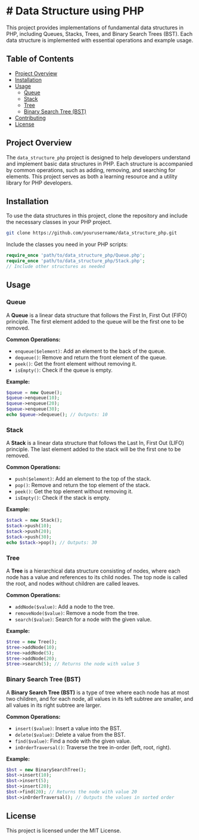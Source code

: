 # # Data Structure using PHP

This project provides implementations of fundamental data structures in PHP, including Queues, Stacks, Trees, and Binary Search Trees (BST). Each data structure is implemented with essential operations and example usage.

## Table of Contents

- [Project Overview](#project-overview)
- [Installation](#installation)
- [Usage](#usage)
  - [Queue](#queue)
  - [Stack](#stack)
  - [Tree](#tree)
  - [Binary Search Tree (BST)](#binary-search-tree-bst)
- [Contributing](#contributing)
- [License](#license)

## Project Overview

The `data_structure_php` project is designed to help developers understand and implement basic data structures in PHP. Each structure is accompanied by common operations, such as adding, removing, and searching for elements. This project serves as both a learning resource and a utility library for PHP developers.

## Installation

To use the data structures in this project, clone the repository and include the necessary classes in your PHP project.

```bash
git clone https://github.com/yourusername/data_structure_php.git
```

Include the classes you need in your PHP scripts:

```php
require_once 'path/to/data_structure_php/Queue.php';
require_once 'path/to/data_structure_php/Stack.php';
// Include other structures as needed
```

## Usage

### Queue

A **Queue** is a linear data structure that follows the First In, First Out (FIFO) principle. The first element added to the queue will be the first one to be removed.

**Common Operations:**

- `enqueue($element)`: Add an element to the back of the queue.
- `dequeue()`: Remove and return the front element of the queue.
- `peek()`: Get the front element without removing it.
- `isEmpty()`: Check if the queue is empty.

**Example:**

```php
$queue = new Queue();
$queue->enqueue(10);
$queue->enqueue(20);
$queue->enqueue(30);
echo $queue->dequeue(); // Outputs: 10
```

### Stack

A **Stack** is a linear data structure that follows the Last In, First Out (LIFO) principle. The last element added to the stack will be the first one to be removed.

**Common Operations:**

- `push($element)`: Add an element to the top of the stack.
- `pop()`: Remove and return the top element of the stack.
- `peek()`: Get the top element without removing it.
- `isEmpty()`: Check if the stack is empty.

**Example:**

```php
$stack = new Stack();
$stack->push(10);
$stack->push(20);
$stack->push(30);
echo $stack->pop(); // Outputs: 30
```

### Tree

A **Tree** is a hierarchical data structure consisting of nodes, where each node has a value and references to its child nodes. The top node is called the root, and nodes without children are called leaves.

**Common Operations:**

- `addNode($value)`: Add a node to the tree.
- `removeNode($value)`: Remove a node from the tree.
- `search($value)`: Search for a node with the given value.

**Example:**

```php
$tree = new Tree();
$tree->addNode(10);
$tree->addNode(5);
$tree->addNode(20);
$tree->search(5); // Returns the node with value 5
```

### Binary Search Tree (BST)

A **Binary Search Tree (BST)** is a type of tree where each node has at most two children, and for each node, all values in its left subtree are smaller, and all values in its right subtree are larger.

**Common Operations:**

- `insert($value)`: Insert a value into the BST.
- `delete($value)`: Delete a value from the BST.
- `find($value)`: Find a node with the given value.
- `inOrderTraversal()`: Traverse the tree in-order (left, root, right).

**Example:**

```php
$bst = new BinarySearchTree();
$bst->insert(10);
$bst->insert(5);
$bst->insert(20);
$bst->find(20); // Returns the node with value 20
$bst->inOrderTraversal(); // Outputs the values in sorted order
```

## License

This project is licensed under the MIT License.
